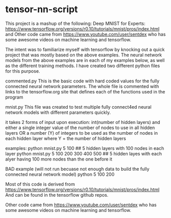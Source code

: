 # tensor-nn-script
This project is a mashup of the following:
Deep MNIST for Experts: https://www.tensorflow.org/versions/r0.10/tutorials/mnist/pros/index.html
and 
Other code came from https://www.youtube.com/user/sentdex who has some awesome videos on machine learning and tensorflow.

The intent was to familiarize myself with tensorflow by knocking out a quick project that was mostly based on the above examples.  The neural network models from the above examples are in each of my examples below, as well as the different training methods.  I have created two different python files for this purpose.

commented.py
This is the basic code with hard coded values for the fully connected neural network parameters.
The whole file is commented with links to the tensorflow.org site that defines each of the functions used in the program

mnist.py
This file was created to test multiple fully connect4ed neural network models with different parameters quickly.

it takes 2 forms of input upon execution: int(number of hidden layers) and either a single integer value of the number of nodes to use in all hidden layers OR a number (Y) of integers to be used as the number of nodes in each hidden layer where Y = the number of hidden layers

examples:
python mnist.py 5 100                  ## 5 hidden layers with 100 nodes in each layer
python mnist.py 5 100 200 300 400 500  ## 5 hidden layes with each alyer having 100 more nodes than the one before it

BAD example (will not run becuase not enough data to build the fully connected neural network model)
python 5 100 200

Most of this code is derived from https://www.tensorflow.org/versions/r0.10/tutorials/mnist/pros/index.html
And can be found in the tensorflow github repos.

Other code came from https://www.youtube.com/user/sentdex who has some awesome videos on machine learning and tensorflow.
